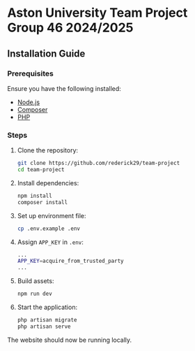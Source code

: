 # Aston University Team Project Group 46 2024/2025

## Installation Guide

### Prerequisites

Ensure you have the following installed:
- [Node.js](https://nodejs.org/)
- [Composer](https://getcomposer.org/)
- [PHP](https://www.php.net/)

### Steps

1. Clone the repository:
    ```bash
    git clone https://github.com/rederick29/team-project
    cd team-project
    ```

2. Install dependencies:
    ```bash
    npm install
    composer install
    ```

3. Set up environment file:
    ```bash
    cp .env.example .env
    ```

4. Assign `APP_KEY` in `.env`:
    ```bash
    ...
    APP_KEY=acquire_from_trusted_party
    ...
    ```

6. Build assets:
    ```bash
    npm run dev
    ```

7. Start the application:
    ```bash
    php artisan migrate
    php artisan serve
    ```

The website should now be running locally.